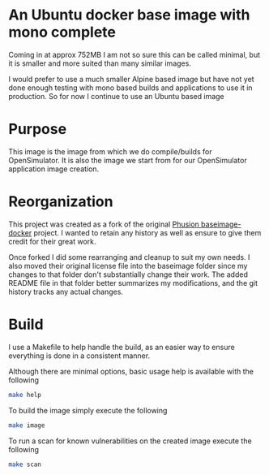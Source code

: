 # An Ubuntu docker base image with mono complete

Coming in at approx 752MB I am not so sure this can be called minimal, but it is smaller and more suited than many similar images.

I would prefer to use a much smaller Alpine based image but have not yet done enough testing with mono based builds and applications to use it in production. So for now I continue to use an Ubuntu based image

# Purpose

This image is the image from which we do compile/builds for OpenSimulator.  It is also the image we start from for our OpenSimulator application image creation.

# Reorganization

This project was created as a fork of the original [Phusion baseimage-docker](https://github.com/phusion/baseimage-docker) project. I wanted to retain any history as well as ensure to give them credit for their great work.

Once forked I did some rearranging and cleanup to suit my own needs. I also moved their original license file into the baseimage folder since my changes to that folder don't substantially change their work. The added README file in that folder better summarizes my modifications, and the git history tracks any actual changes.


# Build

I use a Makefile to help handle the build, as an easier way to ensure everything is done in a consistent manner.

Although there are minimal options, basic usage help is available with the following

```bash
make help
```

To build the image simply execute the following

```bash
make image
```

To run a scan for known vulnerabilities on the created image execute the following

```bash
make scan
```